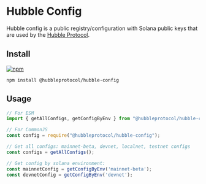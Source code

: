 # Hubble Config

Hubble config is a public registry/configuration with Solana public keys that are used by the [Hubble Protocol](https://hubbleprotocol.io).

## Install

[![npm](https://img.shields.io/npm/v/@hubbleprotocol/hubble-config)](https://www.npmjs.com/package/@hubbleprotocol/hubble-config)

```shell
npm install @hubbleprotocol/hubble-config
```

## Usage

```js
// For ESM
import { getAllConfigs, getConfigByEnv } from "@hubbleprotocol/hubble-config";

// For CommonJS
const config = require("@hubbleprotocol/hubble-config");

// Get all configs: mainnet-beta, devnet, localnet, testnet configs
const configs = getAllConfigs();

// Get config by solana environment:
const mainnetConfig = getConfigByEnv('mainnet-beta');
const devnetConfig = getConfigByEnv('devnet');
```